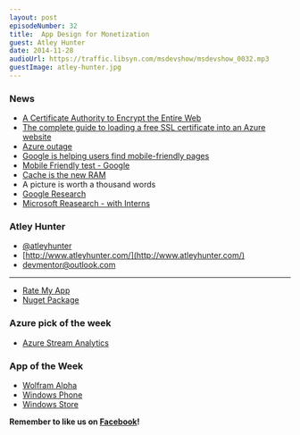 ```yaml
---
layout: post
episodeNumber: 32
title:  App Design for Monetization
guest: Atley Hunter
date: 2014-11-28
audioUrl: https://traffic.libsyn.com/msdevshow/msdevshow_0032.mp3
guestImage: atley-hunter.jpg
---
```


### News

 - [A Certificate Authority to Encrypt the Entire Web](https://www.eff.org/deeplinks/2014/11/certificate-authority-encrypt-entire-web)
  - [The complete guide to loading a free SSL certificate into an Azure website](http://www.troyhunt.com/2013/09/the-complete-guide-to-loading-free-ssl.html)
 - [Azure outage](http://azure.microsoft.com/blog/2014/11/19/update-on-azure-storage-service-interruption/)
 - [Google is helping users find mobile-friendly pages](http://googlewebmastercentral.blogspot.com/2014/11/helping-users-find-mobile-friendly-pages.html)
  - [Mobile Friendly test - Google](https://www.google.com/webmasters/tools/mobile-friendly/?utm_source=wmc-blog&utm_medium=referral&utm_campaign=mobile-friendly)
 - [Cache is the new RAM](http://blog.memsql.com/cache-is-the-new-ram/)
 - A picture is worth a thousand words
  - [Google Research](http://googleresearch.blogspot.com/2014/11/a-picture-is-worth-thousand-coherent.html)
  - [Microsoft Reasearch - with Interns](http://blogs.technet.com/b/machinelearning/archive/2014/11/18/rapid-progress-in-automatic-image-captioning.aspx)

### Atley Hunter

 - [@atleyhunter](http://twitter.com/atleyhunter)
 - [http://www.atleyhunter.com/](http://www.atleyhunter.com/)
 - [devmentor@outlook.com](mailto:devmentor@outlook.com)

----------

 - [Rate My App](http://developer.nokia.com/community/wiki/Implement_%22Rate_My_App%22_in_under_60_seconds)
  - [Nuget Package](https://www.nuget.org/packages/RateMyApp/1.2.4-alpha)

### Azure pick of the week

-   [Azure Stream Analytics](http://azure.microsoft.com/en-us/services/stream-analytics/)

### App of the Week

 - [Wolfram Alpha](http://www.wolframalpha.com/) 
  -   [Windows Phone](http://www.windowsphone.com/s?appId=e6739e33-651d-41f8-94ee-71f9e693866b)
  -   [Windows Store](http://apps.microsoft.com/webpdp/app/d1046724-215a-409c-bd4e-c7e12e52fcc0)

**Remember to like us on [Facebook](http://facebook.com/msdevshow)!**